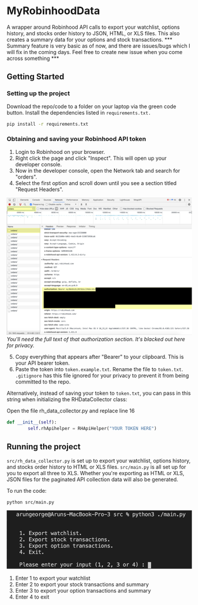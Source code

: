 # MyRobinhoodData

A wrapper around Robinhood API calls to export your watchlist, options history, and stocks order history to JSON, HTML, or XLS files. This also creates a summary data for your options and stock transactions. *** Summary feature is very basic as of now, and there are issues/bugs which I will fix in the coming days. Feel free to create new issue when you come across something ***

## Getting Started

### Setting up the project

Download the repo/code to a folder on your laptop via the green code button. Install the dependencies listed in `requirements.txt.`

```sh
pip install -r requirements.txt
```

### Obtaining and saving your Robinhood API token

1. Login to Robinhood on your browser.
2. Right click the page and click "Inspect". This will open up your developer console.
3. Now in the developer console, open the Network tab and search for "orders".
4. Select the first option and scroll down until you see a section titled "Request Headers".

![Walkthrough for getting Robinhood API token via Google Chrome's Network Tab](tokenWalkthrough.png)
_You'll need the full text of that authorization section. It's blacked out here for privacy._

5. Copy everything that appears after "Bearer" to your clipboard. This is your API bearer token.
6. Paste the token into `token.example.txt`. Rename the file to `token.txt`. `.gitignore` has this file ignored for your privacy to prevent it from being committed to the repo.

Alternatively, instead of saving your token to `token.txt`, you can pass in this string when initializing the RHDataCollector class:

Open the file rh_data_collector.py and replace line 16

```py
def __init__(self):
        self.rhApihelper = RHApiHelper("YOUR TOKEN HERE")
```

## Running the project

`src/rh_data_collector.py` is set up to export your watchlist, options history, and stocks order history to HTML or XLS files. `src/main.py` is all set up for you to export all three to XLS. Whether you're exporting as HTML or XLS, JSON files for the paginated API collection data will also be generated.

To run the code:

```sh
python src/main.py
```

![Show the main screen](main.png)

1. Enter 1 to export your watchlist
2. Enter 2 to export your stock transactions and summary
3. Enter 3 to export your option transactions and summary
4. Enter 4 to exit

